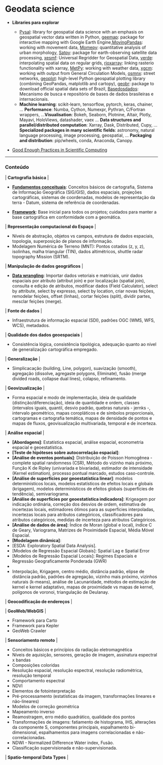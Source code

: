 
# Geodata science

* **Libraries para explorar**
  * [Pysal](https://pysal.org/pysal/): library for geospatial data science with an emphasis on geospatial vector data written in Python, [geemap](https://pypi.org/project/geemap/): package for interactive mapping with Google Earth Engine,[MovingPandas](https://anitagraser.github.io/movingpandas/): working with movement data, [Momepy](http://docs.momepy.org/en/latest/): quantitative analysis of urban morphology, [Satpy](https://satpy.readthedocs.io/en/stable/): package for earth-observing satellite data processing, [xesmf](https://xesmf.readthedocs.io/): Universal Regridder for Geospatial Data, [verde](https://www.fatiando.org/verde/): interpolating spatial data on regular grids, [rioxarray](https://github.com/corteva/rioxarray): linking rasterio functionality with xarray, [MetPy](https://unidata.github.io/MetPy): working with weather data, [xgcm](https://xgcm.readthedocs.io/en/latest/index.html): working with output from General Circulation Models, [osmnx](https://github.com/gboeing/osmnx): street networks, [geoplot](https://residentmario.github.io/geoplot/): high-level Python geospatial plotting library (combining GeoPandas, matplotlib and cartopy), [geobr](https://github.com/ipeaGIT/geobr#geobr--): package to download official spatial data sets of Brazil, [Basedosdados](https://basedosdados.github.io/mais/): Mecanismo de busca e repositório de bases de dados brasileiras e internacionais.
  * **Machine learning**: scikit-learn, tensorflow, pytorch, keras, chainer, ... **Performance**: Numba, Cython, Numexpr, Pythran, C/Fortran wrappers, ...**Visualisation**: Bokeh, Seaborn, Plotnine, Altair, Plotly, Mayavi, HoloViews, datashader, vaex ... **Data structures and parallel/distributed computation**: Xarray, Dask, Distributed, Cupy, ... **Specialized packages in many scientific fields**: astronomy, natural language processing, image processing, geospatial, ... **Packaging and distribution**: pip/wheels, conda, Anaconda, Canopy.
 
* [Good Enough Practices in Scientific Computing](https://arxiv.org/pdf/1609.00037v1.pdf)

---
### Conteúdo

| **Cartografia básica** |

  * **[Fundamentos conceituais](https://github.com/PryskaS/spatial-data-is-special/blob/master/1.%20Notebooks/Fundamentos%20de%20Cartografia%20para%20SIG%20I.ipynb)**: Conceitos básicos de cartografia, Sistema de Informação Geográfica (SIG/GIS), dados espaciais, projeções cartográficas, sistemas de coordenadas, modelos de representação da terra - Datum, sistema de referência de coordenadas. 
  
 * **[Framework]()**: Base inicial para todos os projetos; cuidados para manter a base cartográfica em conformidade com a geomática.
 
| **Representação computacional do Espaço** |

  * Níveis de abstração, objetos vs campos, estrutura de dados espaciais, topologia, superposição de planos de informação.
  * Modelagem Numérica de Terreno (MNT): Pontos cotados (z, y, z), isolinhas, malha triangular (TIN), dados altimétricos, shuttle radar topography Mission (SRTM).

| **Manipulação de dados geográficos** |

  * **[Data wrangling]()**: Importar dados vetoriais e  matriciais, unir dados espaciais por atributo (attribut join) e por localização (spatial join), consulta e edição de atributos, modificar dados (Field Calculator), select by attribute, select by expresso, select by location, criar novas feições, remodelar feições, offset (linhas), cortar feições (split), dividir partes, mesclar feições (merge).

| **Fonte de dados** |

  * Infraestrutura de informação espacial (SDI), padrões OGC (WMS, WFS, WCS), metadados.

| **Qualidade dos dados geoespaciais** | 

  * Consistência lógica, consistência tipológica, adequação quanto ao nível de generalização cartográfica empregado.

| **Generalização** | 

  * Simplicacação (building, Line, polygon), suavização (smooth), agregação (dissolve, agregaste polygons, Eliminate), fusão (merge divided roads, collapse dual lines), colapso, refinamento.
 
| **Geovizualização** |

  * Forma espacial e modo de implementação, ideia de qualidade (distinção/diferenciação), ideia de quantidade e ordem, classes (intervalos iguais, quantil, desvio padrão, quebras naturais - jernks -, intervalo geométrico, mapas coropláticos e de símbolos proporcionais, cartogramas e cartografia temática, mapas de densidade de pontos e mapas de fluxos, geovisualização multivariada, temporal e de incerteza.

| **Análise espacial** |

  * **[Abordagens]**: Estatística espacial, análise espacial, econometria espacial e geoestatística.
  * **[Teste de hipóteses sobre autocorrelação espacial]**:
  * **[Análise de eventos pontuais]**: Distribuição de Poisson Homogênea - complete spatial randomness (CSR), Método do vizinho mais próximo, Função K de Ripley (univariada e bivariada), estimador de intensidade (Kernel estimation), processo pontual marcado, estudos caso-controle.
  * **[Análise de superfícies por geoestatística linear]**: modelos determinísticos locais, modelos estatísticos de efeitos locais e globais (krigagem), modelos determinísticos de efeitos globais (superfícies de tendência), semivariograma. 
  * **[Análise de superfícies por geoestatística indicadora]**: Krigeagem por indicação ordinária, correção dos desvios de ordem, estimativa de incertezas locais, estimadores ótimos para as superfícies interpoladas, incertezas locais para atributos categóricos, classificadores para atributos categóricos, medidas de incerteza para atributos Categóricos.
  * **[Análise de dados de área]**: Índice de Moran (global e local), índice C de Geary, Variograma, Matrizes de Proximidade Espacial, Média Móvel Espacial.
  * **[Modelagem dinâmica]**: 
  * [ESDA: Exploratory Spatial Data Analysis].
  * [Modelos de Regressão Espacial Globais]: Spatial Lag e Spatial Error
  * [Modelos de Regressão Espacial Locais]: Regimes Espaciais e Regressão Geograficamente Ponderada (GWR)
  * [Cluster Analysis]: LISA
  * Interpolação, Krigagem, centro médio, distância padrão, elipse de distância padrão, padrões de agregação, vizinho mais próximo, vizinhos naturais (k-means), análise de Lacunaridade, métodos de estimação de kernel e kernel adaptativo,  mapas de proximidade vs mapas de kernel, polígonos de voronoi, triangulação de Deulanay.

| **Geocodificação de endereços** | 

| **GeoWeb/WebGIS** | 

  * Framework para Carto
  * Framework para Kepler
  * GeoWeb Crawler

| **Sensoriamento remoto** |

  * Conceitos básicos e princípios da radiação eletromagnética
  * Níveis de aquisição, sensores, geração de imagem, assinatura espectral x bandas
  * Composições coloridas 
  * Resolução espacial, resolução espectral, resolução radiométrica, resolução temporal
  * Comportamento espectral
  * NDVI
  * Elementos de fotointerpretação
  * Pré-processamento (estatísticas da imagem, transformações lineares e não-lineares)
  * Modelos de correção geométrica
  * Mapeamento inverso
  * Reamostragem, erro médio quadrático, qualidade dos pontos
  * Transformações de imagens: fatiamento de histograma, IHS, alterações da componente S, componentes principais, espalhamento bi-dimensional, espalhamentos para imagens correlacionadas e não-correlacionadas.
  * NDWI - Normalized Difference Water index, Fusão.
  * Classificação supervisionada e não-supervisionada. 

| **Spatio-temporal Data Types** | 

